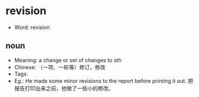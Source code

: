 # revision

- Word: revision

## noun

- Meaning: a change or set of changes to sth
- Chinese: （一项、一轮等）修订，修改
- Tags: 
- Eg.: He made some minor revisions to the report before printing it out. 把报告打印出来之前，他做了一些小的修改。

